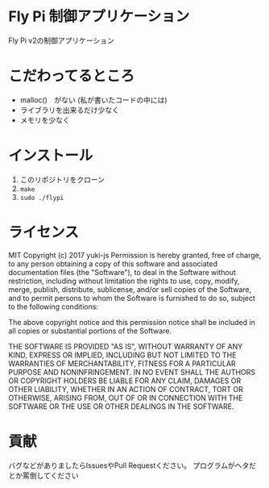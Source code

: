 # Fly Pi 制御アプリケーション

Fly Pi v2の制御アプリケーション

# こだわってるところ

* malloc()　がない (私が書いたコードの中には)
* ライブラリを出来るだけ少なく
* メモリを少なく

# インストール

1. このリポジトリをクローン
1. `make`
1. `sudo ./flypi`

# ライセンス
MIT
Copyright (c) 2017 yuki-js
  Permission is hereby granted, free of charge, to any person obtaining a copy of this software and associated documentation files (the "Software"), to deal in the Software without restriction, including without limitation the rights to use, copy, modify, merge, publish, distribute, sublicense, and/or sell copies of the Software, and to permit persons to whom the Software is furnished to do so, subject to the following conditions:

  The above copyright notice and this permission notice shall be included in all copies or substantial portions of the Software.

  THE SOFTWARE IS PROVIDED "AS IS", WITHOUT WARRANTY OF ANY KIND, EXPRESS OR IMPLIED, INCLUDING BUT NOT LIMITED TO THE WARRANTIES OF MERCHANTABILITY, FITNESS FOR A PARTICULAR PURPOSE AND NONINFRINGEMENT. IN NO EVENT SHALL THE AUTHORS OR COPYRIGHT HOLDERS BE LIABLE FOR ANY CLAIM, DAMAGES OR OTHER LIABILITY, WHETHER IN AN ACTION OF CONTRACT, TORT OR OTHERWISE, ARISING FROM, OUT OF OR IN CONNECTION WITH THE SOFTWARE OR THE USE OR OTHER DEALINGS IN THE SOFTWARE.


# 貢献

バグなどがありましたらIssuesやPull Requestください。
プログラムがヘタだとか罵倒してください
